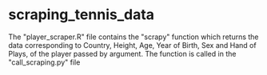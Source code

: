 # scraping_tennis_data
The "player_scraper.R" file contains the "scrapy" function which returns the data corresponding to Country, Height, Age, Year of Birth, Sex and Hand of Plays, of the player passed by argument.
The function is called in the "call_scraping.py" file
